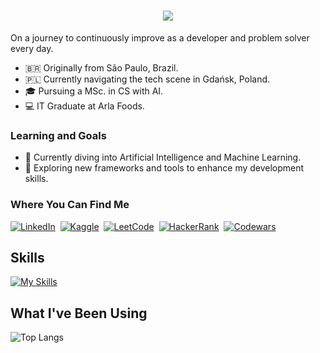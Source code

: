 <h1 align="center">
    <img src="https://readme-typing-svg.herokuapp.com/?font=Righteous&size=35&center=true&vCenter=true&width=500&height=70&duration=4000&lines=Hey,+I'm+Eric!+🖖🏼​​;" />
</h1>

On a journey to continuously improve as a developer and problem solver every day.

- 🇧🇷​ Originally from São Paulo, Brazil.
- 🇵🇱​ Currently navigating the tech scene in Gdańsk, Poland.
- 🎓 Pursuing a MSc. in CS with AI.
- 💻 IT Graduate at Arla Foods.

### Learning and Goals

- 🤖 Currently diving into Artificial Intelligence and Machine Learning.
- 🚀 Exploring new frameworks and tools to enhance my development skills.

### Where You Can Find Me
[![LinkedIn](https://img.shields.io/badge/LinkedIn-blue?style=flat-square&logo=linkedin&labelColor=blue)](https://www.linkedin.com/in/ericanacleto/)&nbsp;
[![Kaggle](https://img.shields.io/badge/Kaggle-lightblue?style=flat-square&logo=kaggle&labelColor=white)](https://www.kaggle.com/ericanacletoribeiro)&nbsp;
[![LeetCode](https://img.shields.io/badge/Leet_Code-orange?style=flat-square&logo=leetcode&labelColor=black)](https://leetcode.com/anacletu/)&nbsp;
[![HackerRank](https://img.shields.io/badge/Hacker_Rank-darkgreen?style=flat-square&logo=hackerrank&labelColor=black)](https://www.hackerrank.com/profile/Anacletu)&nbsp;
[![Codewars](https://www.codewars.com/users/anacletu/badges/micro)](https://www.codewars.com/users/anacletu)

## Skills 
[![My Skills](https://skillicons.dev/icons?i=python,c,sklearn,tensorflow,git,sqlite,docker,html,css,javascript&theme=light&perline=5)](https://skillicons.dev)

## What I've Been Using 
![Top Langs](https://github-readme-stats.vercel.app/api/top-langs/?username=anacletu&layout=compact) 
